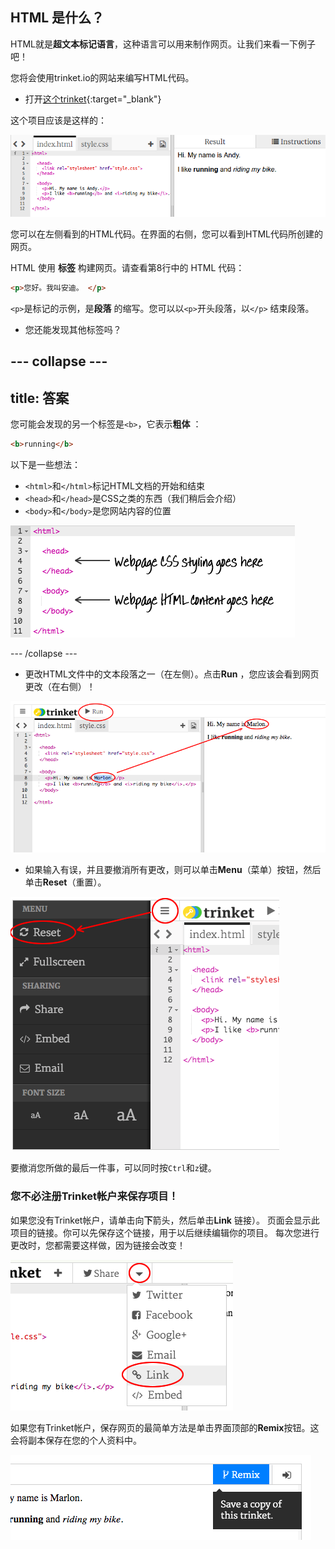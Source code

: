 ## HTML 是什么？

HTML就是**超文本标记语言**，这种语言可以用来制作网页。让我们来看一下例子吧！

您将会使用trinket.io的网站来编写HTML代码。

+ 打开[这个trinket](https://trinket.io/html/a0596dc9fb){:target="_blank"}

这个项目应该是这样的：

![screenshot](images/birthday-starter.png)

您可以在左侧看到的HTML代码。在界面的右侧，您可以看到HTML代码所创建的网页。

HTML 使用 **标签** 构建网页。请查看第8行中的 HTML 代码：

```html
<p>您好。我叫安迪。 </p>
```

`<p>`是标记的示例，是**段落** 的缩写。您可以以`<p>`开头段落，以`</p>` 结束段落。

+ 您还能发现其他标签吗？

--- collapse ---
---
title: 答案
---

您可能会发现的另一个标签是`<b>`，它表示**粗体** ：

```html
<b>running</b>
```

以下是一些想法：

+ `<html>`和`</html>`标记HTML文档的开始和结束
+ `<head>`和`</head>`是CSS之类的东西（我们稍后会介绍）
+ `<body>`和`</body>`是您网站内容的位置

![screenshot](images/birthday-head-body.png)

--- /collapse ---

+ 更改HTML文件中的文本段落之一（在左侧）。点击**Run** ，您应该会看到网页更改（在右侧）！

![screenshot](images/birthday-edit-html.png)

+ 如果输入有误，并且要撤消所有更改，则可以单击**Menu**（菜单）按钮，然后单击**Reset**（重置）。

![screenshot](images/birthday-reset.png)

要撤消您所做的最后一件事，可以同时按`Ctrl`和`z`键。

### 您不必注册Trinket帐户来保存项目！

如果您没有Trinket帐户，请单击向**下**箭头，然后单击**Link** 链接）。 页面会显示此项目的链接。你可以先保存这个链接，用于以后继续编辑你的项目。 每次您进行更改时，您都需要这样做，因为链接会改变！

![screenshot](images/birthday-link.png)

如果您有Trinket帐户，保存网页的最简单方法是单击界面顶部的**Remix**按钮。这会将副本保存在您的个人资料中。

![screenshot](images/birthday-remix.png)